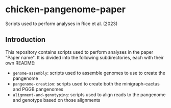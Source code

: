 # chicken-pangenome-paper
Scripts used to perform analyses in Rice et al. (2023)

## Introduction
This repository contains scripts used to perform analyses in the paper
"Paper name". It is divided into the following subdirectories, each with their
own README:

* `genome-assembly`: scripts used to assemble genomes to use to create the
  pangenome
* `pangenome-creation`: scripts used to create both the minigraph-cactus and
  PGGB pangenomes
* `alignment-and-genotyping`: scripts used to align reads to the pangenome and
  genotype based on those alignments
